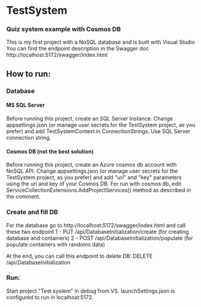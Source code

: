 # TestSystem


### Quiz system example with Cosmos DB
This is my first project with a NoSQL database and is built with Visual Studio
You can find the endpoint description in the Swagger doc http://localhost:5172/swagger/index.html

## How to run:

### Database

#### MS SQL Server
Before running this project, create an SQL Server Instance.
Change appsettings.json (or manage user secrets for the TestSystem project, as you prefer) and add TestSystemContext in ConnectionStrings. Use SQL Server connection string.

#### Cosmos DB (not the best solution)
Before running this project, create an Azure cosmos db account with NoSQL API.
Change appsettings.json (or manage user secrets for the TestSystem project, as you prefer) and add "uri" and "key" parameters using the uri and key of your Cosmos DB.
For run with cosmos db, edit ServiceCollectionExtensions.AddProjectServices() method as described in the comment.

### Create and fill DB
For the database go to http://localhost:5172/swagger/index.html and call these two endpoint
1 - PUT /api/DatabaseInitialization/create (for creating database and containers)
2 - POST /api/DatabaseInitialization/populate (for populate containers with randoms data)

At the end, you can call this endpoint to delete DB:
DELETE /api/DatabaseInitialization

### Run:
Start project "Test system" in debug from VS. launchSettings.json is configured to run in localhost:5172.